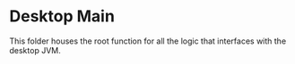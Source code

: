 # Desktop Main

This folder houses the root function for all the logic that interfaces with the desktop JVM.